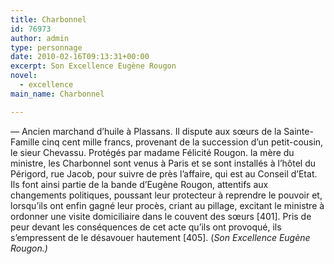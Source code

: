 ```yaml
---
title: Charbonnel
id: 76973
author: admin
type: personnage
date: 2010-02-16T09:13:31+00:00
excerpt: Son Excellence Eugène Rougon
novel:
  - excellence
main_name: Charbonnel

---
```

— Ancien marchand d&rsquo;huile à Plassans. Il dispute aux sœurs de la Sainte-Famille cinq cent mille francs, provenant de la succession d&rsquo;un petit-cousin, le sieur Chevassu. Protégés par madame Félicité Rougon. la mère du ministre, les Charbonnel sont venus à Paris et se sont installés à l&rsquo;hôtel du Périgord, rue Jacob, pour suivre de près l&rsquo;affaire, qui est au Conseil d&rsquo;Etat. Ils font ainsi partie de la bande d&rsquo;Eugène Rougon, attentifs aux changements politiques, poussant leur protecteur à reprendre le pouvoir et, lorsqu&rsquo;ils ont enfin gagné leur procès, criant au pillage, excitant le ministre à ordonner une visite domiciliaire dans le couvent des sœurs [401]. Pris de peur devant les conséquences de cet acte qu&rsquo;ils ont provoqué, ils s&rsquo;empressent de le désavouer hautement [405]. (_Son Excellence Eugène Rougon.)_